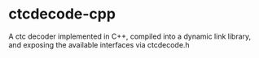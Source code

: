 # ctcdecode-cpp
A ctc decoder implemented in C++, compiled into a dynamic link library, and exposing the available interfaces via ctcdecode.h

